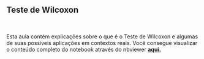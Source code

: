 ## Teste de Wilcoxon 

<br>


Esta aula contém explicações sobre o que é o Teste de Wilcoxon e algumas de suas possíveis aplicações em contextos reais. 
Você consegue visualizar o conteúdo completo do notebook através do nbviewer **[aqui.](https://nbviewer.org/github/Data-Aqa/aulas/blob/main/estatistica/testes%20de%20hipotese/teste_wilcoxon/Teste%20de%20Wilcoxon.ipynb)**